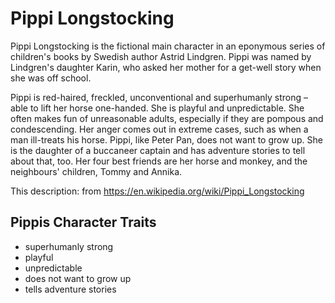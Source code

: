 # Pippi Longstocking

Pippi Longstocking is the fictional main character in an eponymous series of 
children's books by Swedish author Astrid Lindgren. Pippi was named by 
Lindgren's daughter Karin, who asked her mother for a get-well story when she 
was off school.

Pippi is red-haired, freckled, unconventional and superhumanly strong – able to 
lift her horse one-handed. She is playful and unpredictable. She often makes 
fun of unreasonable adults, especially if they are pompous and condescending. 
Her anger comes out in extreme cases, such as when a man ill-treats his horse. 
Pippi, like Peter Pan, does not want to grow up. She is the daughter of a 
buccaneer captain and has adventure stories to tell about that, too. Her four 
best friends are her horse and monkey, and the neighbours' children, Tommy and 
Annika.

This description: from https://en.wikipedia.org/wiki/Pippi_Longstocking

## Pippis Character Traits

- superhumanly strong
- playful
- unpredictable
- does not want to grow up
- tells adventure stories

